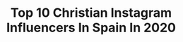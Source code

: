 ---
title: Top 10 Christian Instagram Influencers In Spain In 2020
description: >-
  Find top christian Instagram influencers in Spain in 2020. Most popular hashtags: #nature #barcelona #outfitoftheday #travel.
platform: Instagram
profiles:
  - username: "oscarmarquezxl"
    fullname: >-
      KİNG🔥
    location: "Spain"
    followers: 56282
    engagement: 368
    commentsToLikes: 0.026643
    id: ck5q9kgl9bk3p0i11cbjms1m0
    verified: false
    hashtags: "#gaychile, #photographer, #homem, #gaymuscle"
  - username: "oscarmarquezxl1"
    fullname: >-
      Oscar marquez
    location: "Spain"
    followers: 13002
    engagement: 797
    commentsToLikes: 0.034165
    id: ck5q9ki88bkcy0i116azz97c9
    verified: false
    hashtags: "#sexsy, #gayhunk, #gayjock, #gaymens"
  - username: "kalanidasilva"
    fullname: >-
      kalani
    location: "Spain"
    followers: 2505
    engagement: 1436
    commentsToLikes: 0.062570
    id: ck6ts0yee26dp0j710jltvmna
    verified: false
    hashtags: "#blessed, #surferworld, #beachlife, #surfculture"
  - username: "brianbarber_"
    fullname: >-
      βrιαη Pεrεz Qυιrσs ✪
    location: "Spain"
    followers: 21460
    engagement: 296
    commentsToLikes: 0.023191
    id: ck6ubn6jqakew0j71x4ffqen3
    verified: false
    hashtags: "#challenge, #barbertattoo, #happy, #party"
  - username: "seilskipetchristianradich"
    fullname: >-
      Christian Radich
    location: "Spain"
    followers: 6267
    engagement: 554
    commentsToLikes: 0.011832
    id: ck5cbk2dvfl780i11b5titb1f
    verified: false
    hashtags: "#grancanaria, #norwaynature, #skyphotography, #europe"
  - username: "abcdeele"
    fullname: >-
      abcdeEle - Christian Andrades
    location: "Spain"
    followers: 30919
    engagement: 104
    commentsToLikes: 0.036909
    id: ck14idyudey610i194hfrhc7p
    verified: false
    hashtags: "#kumubox, #kumunautas, #recursoseducativos"
  - username: "rachelaffaqui"
    fullname: >-
      Rachel Barrios Affaqui🌻
    location: "Spain"
    followers: 4914
    engagement: 1676
    commentsToLikes: 0.063677
    id: ck5hiky1fe1xp0i116pg0ldrb
    verified: false
    hashtags: "#stayhome, #newyear, #espa, #sabios"
  - username: "chema_trezze"
    fullname: >-
      Chema Malavia
    location: "Spain"
    followers: 37443
    engagement: 513
    commentsToLikes: 0.055788
    id: ckapbdzr3zkdw0i78t11m4h67
    verified: false
    hashtags: "#menstreetwear, #fitness, #menmodel, #freepoeple"
  - username: "vlgmaria"
    fullname: >-
      Maria VLG | FASHION STYLING
    location: "Spain"
    followers: 39186
    engagement: 152
    commentsToLikes: 0.057159
    id: ck14iz1cxhtyj0i197k050zwd
    verified: false
    hashtags: "#apassionforhair, #attitude, #louisvuitton, #lechiquito"
  - username: "petetongofficial"
    fullname: >-
      Pete Tong MBE
    location: "Spain"
    followers: 208923
    engagement: 108
    commentsToLikes: 0.032040
    id: ck0tyug33o3o20i19iphftkja
    verified: true
    hashtags: "#stayin, #niceonebruva, #roxyprague, #liveset"
---